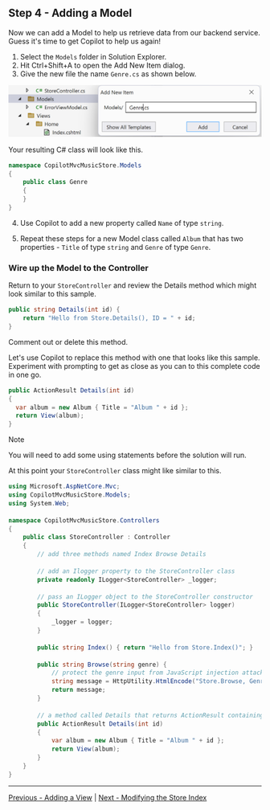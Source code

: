 ## Step 4 - Adding a Model

Now we can add a Model to help us retrieve data from our backend service. Guess it's time to get Copilot to help us again!

1. Select the `Models` folder in Solution Explorer.
2. Hit Ctrl+Shift+A to open the Add New Item dialog.
3. Give the new file the name `Genre.cs` as shown below.

  ![Create Genre Model Class!](media/2023-09-28_16-49-00.png "Create Genre Model Class")

  Your resulting C# class will look like this.

  ```csharp
  namespace CopilotMvcMusicStore.Models
  {
      public class Genre
      {
      }
  }
  ```
4. Use Copilot to add a new property called `Name` of type `string`.

5. Repeat these steps for a new Model class called `Album` that has two properties - `Title` of type `string` and `Genre` of type `Genre`.

### Wire up the Model to the Controller

Return to your `StoreController` and review the Details method which might look similar to this sample.

```csharp
public string Details(int id) { 
    return "Hello from Store.Details(), ID = " + id; 
}
```

Comment out or delete this method.

Let's use Copilot to replace this method with one that looks like this sample. Experiment with prompting to get as close as you can to this complete code in one go.

```csharp
public ActionResult Details(int id)
{
  var album = new Album { Title = "Album " + id };
  return View(album);
}
```

> [!NOTE]
> You will need to add some using statements before the solution will run.

At this point your `StoreController` class might like similar to this.

```csharp
using Microsoft.AspNetCore.Mvc;
using CopilotMvcMusicStore.Models;
using System.Web;

namespace CopilotMvcMusicStore.Controllers
{
    public class StoreController : Controller
    {
        // add three methods named Index Browse Details

        // add an Ilogger property to the StoreController class
        private readonly ILogger<StoreController> _logger;

        // pass an ILogger object to the StoreController constructor
        public StoreController(ILogger<StoreController> logger)
        {
            _logger = logger;
        }
        
        public string Index() { return "Hello from Store.Index()"; }

        public string Browse(string genre) { 
            // protect the genre input from JavaScript injection attacks
            string message = HttpUtility.HtmlEncode("Store.Browse, Genre = " + genre);
            return message; 
        }

        // a method called Details that returns ActionResult containing an Album object in a View
        public ActionResult Details(int id)
        {
            var album = new Album { Title = "Album " + id };
            return View(album); 
        }
    }
}
```

----

[Previous -  Adding a View](03-Step03.md)  | [Next - Modifying the Store Index](05-Step05.md)

